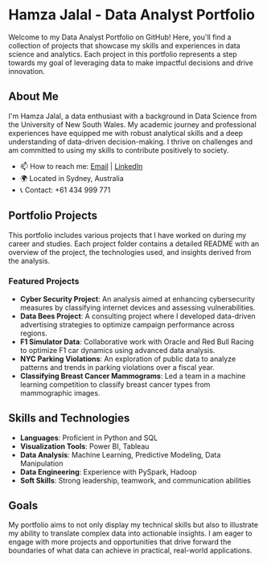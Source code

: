 # Hamza Jalal - **Data Analyst Portfolio**

Welcome to my Data Analyst Portfolio on GitHub! Here, you'll find a collection of projects that showcase my skills and experiences in data science and analytics. Each project in this portfolio represents a step towards my goal of leveraging data to make impactful decisions and drive innovation.

## About Me
I'm Hamza Jalal, a data enthusiast with a background in Data Science from the University of New South Wales. My academic journey and professional experiences have equipped me with robust analytical skills and a deep understanding of data-driven decision-making. I thrive on challenges and am committed to using my skills to contribute positively to society.

- 📫 How to reach me: [Email](mailto:hamzajalal23@gmail.com) | [LinkedIn](https://www.linkedin.com/in/hamza-jalal-31b3a6180)
- 🌍 Located in Sydney, Australia
- 📞 Contact: +61 434 999 771

## Portfolio Projects
This portfolio includes various projects that I have worked on during my career and studies. Each project folder contains a detailed README with an overview of the project, the technologies used, and insights derived from the analysis.

### Featured Projects
- **Cyber Security Project**: An analysis aimed at enhancing cybersecurity measures by classifying internet devices and assessing vulnerabilities.
- **Data Bees Project**: A consulting project where I developed data-driven advertising strategies to optimize campaign performance across regions.
- **F1 Simulator Data**: Collaborative work with Oracle and Red Bull Racing to optimize F1 car dynamics using advanced data analysis.
- **NYC Parking Violations**: An exploration of public data to analyze patterns and trends in parking violations over a fiscal year.
- **Classifying Breast Cancer Mammograms**: Led a team in a machine learning competition to classify breast cancer types from mammographic images.

## Skills and Technologies
- **Languages**: Proficient in Python and SQL
- **Visualization Tools**: Power BI, Tableau
- **Data Analysis**: Machine Learning, Predictive Modeling, Data Manipulation
- **Data Engineering**: Experience with PySpark, Hadoop
- **Soft Skills**: Strong leadership, teamwork, and communication abilities

## Goals
My portfolio aims to not only display my technical skills but also to illustrate my ability to translate complex data into actionable insights. I am eager to engage with more projects and opportunities that drive forward the boundaries of what data can achieve in practical, real-world applications.
